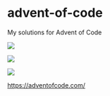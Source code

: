 # advent-of-code
My solutions for Advent of Code

![](https://img.shields.io/badge/day%20📅-11-blue)

![](https://img.shields.io/badge/stars%20⭐-12-yellow)

![](https://img.shields.io/badge/days%20completed-6-red)

https://adventofcode.com/
